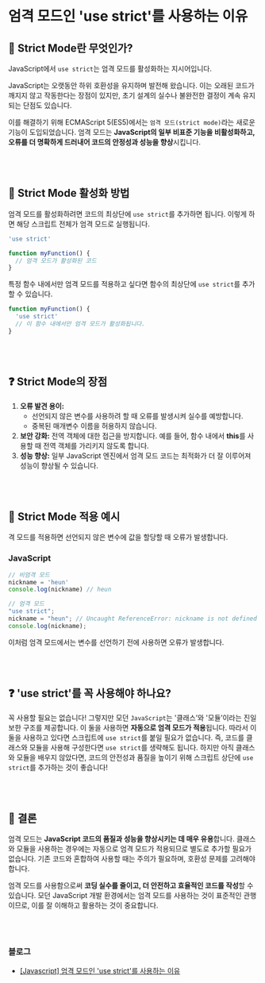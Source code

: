 # 엄격 모드인 'use strict'를 사용하는 이유

## 📌 Strict Mode란 무엇인가?

JavaScript에서 `use strict`는 엄격 모드를 활성화하는 지시어입니다.

JavaScript는 오랫동안 하위 호환성을 유지하며 발전해 왔습니다. 이는 오래된 코드가 깨지지 않고 작동한다는 장점이 있지만, 초기 설계의 실수나 불완전한 결정이 계속 유지되는 단점도 있습니다.

이를 해결하기 위해 ECMAScript 5(ES5)에서는 `엄격 모드(strict mode)`라는 새로운 기능이 도입되었습니다. 엄격 모드는 **JavaScript의 일부 비표준 기능을 비활성화하고, 오류를 더 명확하게 드러내어 코드의 안정성과 성능을 향상**시킵니다.

<br><br>

## 📌 Strict Mode 활성화 방법

엄격 모드를 활성화하려면 코드의 최상단에 `use strict`를 추가하면 됩니다. 이렇게 하면 해당 스크립트 전체가 엄격 모드로 실행됩니다.

```jsx
'use strict'

function myFunction() {
  // 엄격 모드가 활성화된 코드
}
```

특정 함수 내에서만 엄격 모드를 적용하고 싶다면 함수의 최상단에 `use strict`를 추가할 수 있습니다.

```jsx
function myFunction() {
  'use strict'
  // 이 함수 내에서만 엄격 모드가 활성화됩니다.
}
```

<br><br>

## ❓ Strict Mode의 장점

1. **오류 발견 용이:**
   - 선언되지 않은 변수를 사용하려 할 때 오류를 발생시켜 실수를 예방합니다.
   - 중복된 매개변수 이름을 허용하지 않습니다.
2. **보안 강화:** 전역 객체에 대한 접근을 방지합니다. 예를 들어, 함수 내에서 **this**를 사용할 때 전역 객체를 가리키지 않도록 합니다.
3. **성능 향상:** 일부 JavaScript 엔진에서 엄격 모드 코드는 최적화가 더 잘 이루어져 성능이 향상될 수 있습니다.

<br><br>

## 📌 Strict Mode 적용 예시

격 모드를 적용하면 선언되지 않은 변수에 값을 할당할 때 오류가 발생합니다.

### **JavaScript**

```jsx
// 비엄격 모드
nickname = 'heun'
console.log(nickname) // heun

// 엄격 모드
"use strict";
nickname = "heun"; // Uncaught ReferenceError: nickname is not defined
console.log(nickname);
```

이처럼 엄격 모드에서는 변수를 선언하기 전에 사용하면 오류가 발생합니다.

<br><br>

## ❓ 'use strict'를 꼭 사용해야 하나요?

꼭 사용할 필요는 없습니다! 그렇지만 모던 `JavaScript`는 '클래스’와 '모듈’이라는 진일보한 구조를 제공합니다. 이 둘을 사용하면 **자동으로 엄격 모드가 적용**됩니다. 따라서 이 둘을 사용하고 있다면 스크립트에 `use strict`를 붙일 필요가 없습니다.
즉, 코드를 클래스와 모듈을 사용해 구성한다면 `use strict`를 생략해도 됩니다. 하지만 아직 클래스와 모듈을 배우지 않았다면, 코드의 안전성과 품질을 높이기 위해 스크립트 상단에 `use strict`를 추가하는 것이 좋습니다!

<br><br>

## 📌 결론

엄격 모드는 **JavaScript 코드의 품질과 성능을 향상시키는 데 매우 유용**합니다. 클래스와 모듈을 사용하는 경우에는 자동으로 엄격 모드가 적용되므로 별도로 추가할 필요가 없습니다. 기존 코드와 혼합하여 사용할 때는 주의가 필요하며, 호환성 문제를 고려해야 합니다.

엄격 모드를 사용함으로써 **코딩 실수를 줄이고, 더 안전하고 효율적인 코드를 작성**할 수 있습니다. 모던 JavaScript 개발 환경에서는 엄격 모드를 사용하는 것이 표준적인 관행이므로, 이를 잘 이해하고 활용하는 것이 중요합니다.

<br><br>

### 블로그

- [[Javascript] 엄격 모드인 'use strict'를 사용하는 이유](https://velog.io/@jiheunkim/Javascript-%EC%97%84%EA%B2%A9-%EB%AA%A8%EB%93%9C%EC%9D%B8-use-strict%EB%A5%BC-%EC%82%AC%EC%9A%A9%ED%95%98%EB%8A%94-%EC%9D%B4%EC%9C%A0)
